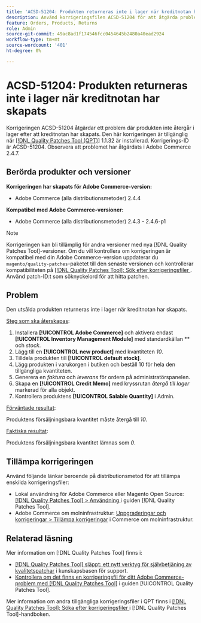 ```yaml
---
title: 'ACSD-51204: Produkten returneras inte i lager när kreditnotan har skapats'
description: Använd korrigeringsfilen ACSD-51204 för att åtgärda problemet med Adobe Commerce där produkten inte finns i lager när kreditnotan har skapats.
feature: Orders, Products, Returns
role: Admin
source-git-commit: 49ac8ad1f174546fcc0454645b2480a40ead2924
workflow-type: tm+mt
source-wordcount: '401'
ht-degree: 0%

---
```


# ACSD-51204: Produkten returneras inte i lager när kreditnotan har skapats

Korrigeringen ACSD-51204 åtgärdar ett problem där produkten inte återgår i lager efter att kreditnotan har skapats. Den här korrigeringen är tillgänglig när [[!DNL Quality Patches Tool (QPT)]](https://experienceleague.adobe.com/en/docs/commerce-knowledge-base/kb/announcements/commerce-announcements/magento-quality-patches-released-new-tool-to-self-serve-quality-patches) 1.1.32 är installerad. Korrigerings-ID är ACSD-51204. Observera att problemet har åtgärdats i Adobe Commerce 2.4.7.

## Berörda produkter och versioner

**Korrigeringen har skapats för Adobe Commerce-version:**

* Adobe Commerce (alla distributionsmetoder) 2.4.4

**Kompatibel med Adobe Commerce-versioner:**

* Adobe Commerce (alla distributionsmetoder) 2.4.3 - 2.4.6-p1

>[!NOTE]
>
>Korrigeringen kan bli tillämplig för andra versioner med nya [!DNL Quality Patches Tool]-versioner. Om du vill kontrollera om korrigeringen är kompatibel med din Adobe Commerce-version uppdaterar du `magento/quality-patches`-paketet till den senaste versionen och kontrollerar kompatibiliteten på [[!DNL Quality Patches Tool]: Sök efter korrigeringsfiler ](<https://experienceleague.adobe.com/tools/commerce-quality-patches/index.html>). Använd patch-ID:t som söknyckelord för att hitta patchen.

## Problem

Den utsålda produkten returneras inte i lager när kreditnotan har skapats.

<u>Steg som ska återskapas</u>:

1. Installera **[!UICONTROL Adobe Commerce]** och aktivera endast **[!UICONTROL Inventory Management Module]** med standardkällan ** och *stock*.
1. Lägg till en **[!UICONTROL new product]** med kvantiteten *10*.
1. Tilldela produkten till **[!UICONTROL default stock]**.
1. Lägg produkten i varukorgen i butiken och beställ 10 för hela den tillgängliga kvantiteten.
1. Generera en *faktura* och *leverans* för ordern på administratörspanelen.
1. Skapa en **[!UICONTROL Credit Memo]** med kryssrutan *återgå till lager* markerad för alla objekt.
1. Kontrollera produktens **[!UICONTROL Salable Quantity]** i Admin.

<u>Förväntade resultat</u>:

Produktens försäljningsbara kvantitet måste återgå till *10*.

<u>Faktiska resultat</u>:

Produktens försäljningsbara kvantitet lämnas som *0*.

## Tillämpa korrigeringen

Använd följande länkar beroende på distributionsmetod för att tillämpa enskilda korrigeringsfiler:

* Lokal användning för Adobe Commerce eller Magento Open Source: [[!DNL Quality Patches Tool] > Användning ](<https://experienceleague.adobe.com/docs/commerce-operations/tools/quality-patches-tool/usage.html>) i guiden [!DNL Quality Patches Tool].
* Adobe Commerce om molninfrastruktur: [Uppgraderingar och korrigeringar > Tillämpa korrigeringar](https://experienceleague.adobe.com/docs/commerce-cloud-service/user-guide/develop/upgrade/apply-patches.html) i Commerce om molninfrastruktur.

## Relaterad läsning

Mer information om [!DNL Quality Patches Tool] finns i:

* [[!DNL Quality Patches Tool] släppt: ett nytt verktyg för självbetjäning av kvalitetspatchar](https://experienceleague.adobe.com/en/docs/commerce-knowledge-base/kb/announcements/commerce-announcements/magento-quality-patches-released-new-tool-to-self-serve-quality-patches) i kunskapsbasen för support.
* [Kontrollera om det finns en korrigeringsfil för ditt Adobe Commerce-problem med  [!DNL Quality Patches Tool]](/help/tools/quality-patches-tool/patches-available-in-qpt/check-patch-for-magento-issue-with-magento-quality-patches.md) i guiden [!UICONTROL Quality Patches Tool].


Mer information om andra tillgängliga korrigeringsfiler i QPT finns i [[!DNL Quality Patches Tool]: Söka efter korrigeringsfiler ](<https://experienceleague.adobe.com/tools/commerce-quality-patches/index.html>) i [!DNL Quality Patches Tool]-handboken.
